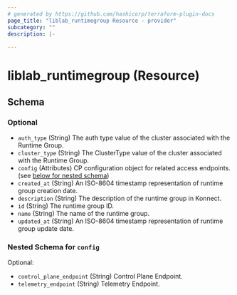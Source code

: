 ```yaml
---
# generated by https://github.com/hashicorp/terraform-plugin-docs
page_title: "liblab_runtimegroup Resource - provider"
subcategory: ""
description: |-
  
---
```


# liblab_runtimegroup (Resource)





<!-- schema generated by tfplugindocs -->
## Schema

### Optional

- `auth_type` (String) The auth type value of the cluster associated with the Runtime Group.
- `cluster_type` (String) The ClusterType value of the cluster associated with the Runtime Group.
- `config` (Attributes) CP configuration object for related access endpoints. (see [below for nested schema](#nestedatt--config))
- `created_at` (String) An ISO-8604 timestamp representation of runtime group creation date.
- `description` (String) The description of the runtime group in Konnect.
- `id` (String) The runtime group ID.
- `name` (String) The name of the runtime group.
- `updated_at` (String) An ISO-8604 timestamp representation of runtime group update date.

<a id="nestedatt--config"></a>
### Nested Schema for `config`

Optional:

- `control_plane_endpoint` (String) Control Plane Endpoint.
- `telemetry_endpoint` (String) Telemetry Endpoint.
